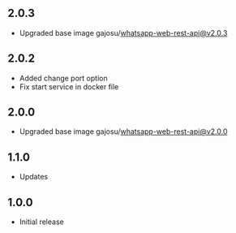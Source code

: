 <!-- https://developers.home-assistant.io/docs/add-ons/presentation#keeping-a-changelog -->
## 2.0.3
- Upgraded base image gajosu/whatsapp-web-rest-api@v2.0.3

## 2.0.2

- Added change port option
- Fix start service in docker file

## 2.0.0

- Upgraded base image gajosu/whatsapp-web-rest-api@v2.0.0

## 1.1.0

- Updates

## 1.0.0

- Initial release
